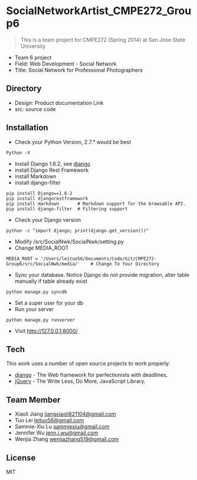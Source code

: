 SocialNetworkArtist_CMPE272_Group6
==============

> This is a team project for CMPE272 (Spring 2014)
> at San Jose State University
 - Team 6 project
 - Field: Web Development - Social Network
 - Title: Social Network for Professional Photographers

Directory
-----------
 - Design: Product documentation Link
 - src:	source code

Installation
-----------
 - Check your Python Version, 2.7.* would be best
 ```
Python -V
```
 - Install Django 1.6.2, see [django]
 - install Django Rest Framework
 - install Markdown
 - install django-filter
```
pip install Django==1.6.2
pip install djangorestframework
pip install markdown       # Markdown support for the browsable API.
pip install django-filter  # Filtering support
```
 - Check your Django version
 ```
 python -c "import django; print(django.get_version())"
 ```
 - Modify <your path>/src/SocialNwk/SocialNwk/setting.py 
 - Change MEDIA_ROOT
 ```
 MEDIA_ROOT = '/Users/leituo56/Documents/Code/Git/CMPE272-Group6/src/SocialNwk/media/'    # Change To Your Directory
 ```
 - Sync your database. Notice Django do not provide migration, alter table manually if table already exist
 ```
 python manage.py syncdb
 ```
 - Set a super user for your db
 - Run your server
 ```
 python manage.py runserver
 ```
 - Visit http://127.0.0.1:8000/

Tech
-----------
This work uses a number of open source projects to work properly:

* [django] - The Web framework for perfectionists with deadlines.
* [jQuery] - The Write Less, Do More, JavaScript Library. 

Team Member
--------------
* Xiaoli Jiang <jiangxiaoli821104@gmail.com>
* Tuo Lei <leituo56@gmail.com>
* Sammie-Xiu Lu <sammiexiu@gmail.com>
* Jennifer Wu <jenn.j.wu@gmail.com>
* Wenjia Zhang <wenjiazhang519@gmail.com>

License
----

MIT

[django]:https://www.djangoproject.com
[jQuery]:http://jquery.com